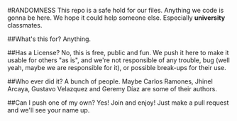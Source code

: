 #RANDOMNESS
This repo is a safe hold for our files. Anything we code is gonna be here. We hope it could help 
someone else. Especially __university__ classmates.

##What's this for?
Anything.

##Has a License?
No, this is free, public and fun. We push it here to make it usable for others "as is", and we're not 
responsible of any trouble, bug (well yeah, maybe we are responsible for it), or possible break-ups 
for their use.

##Who ever did it?
A bunch of people. Maybe Carlos Ramones, Jhinel Arcaya, Gustavo Velazquez and Geremy Díaz are some of 
their authors.

##Can I push one of my own?
Yes! Join and enjoy! Just make a pull request and we'll see your name up.
